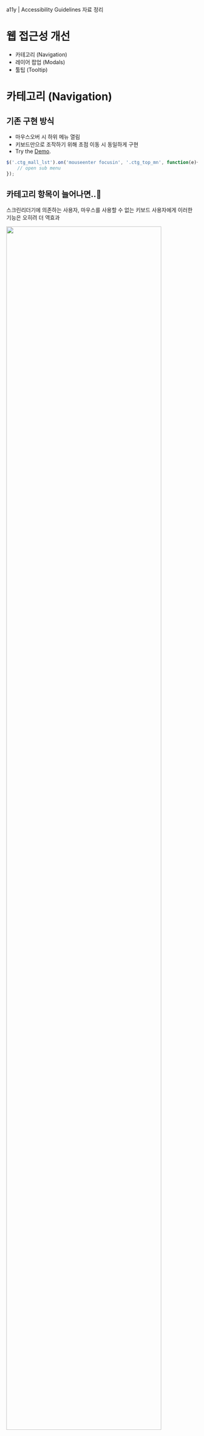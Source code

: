 
a11y | Accessibility Guidelines 자료 정리

# 웹 접근성 개선
- 카테고리 (Navigation)
- 레이어 팝업 (Modals)
- 툴팁 (Tooltip)

# 카테고리 (Navigation)

## 기존 구현 방식
- 마우스오버 시 하위 메뉴 열림
- 키보드만으로 조작하기 위해 초점 이동 시 동일하게 구현
- Try the [Demo](https://jsfiddle.net/hohoya33/7vynqbh4/embedded/result/dark/).

```js
$('.ctg_mall_lst').on('mouseenter focusin', '.ctg_top_mn', function(e){
    // open sub menu
});
```

## 카테고리 항목이 늘어나면..🤔
스크린리더기에 의존하는 사용자, 마우스를 사용할 수 없는 키보드 사용자에게 이러한 기능은 오히려 더 역효과

<img src="img/category_all.png" width="90%" alt="">

## 초점이동 → 컨텐츠 탐색을 위한 이동
초점을 이동 하거나 마우스를 올리는 것은 항상 기능을 실행하기 위한 의도로 보기 어려움
- 의도하지 않은 기능 실행
- 의도하지 않은 정보 인식
- 정보의 선택권 보장 X

## 웹 접근성 지침
<table>
    <colgroup>
    <col style="width:12%">
    <col style="width:88%">
    </colgroup>
    <thead>
        <tr>
            <td>원칙 3</td>
            <td>이해의 용이성</td>
        </tr>
    </thead>
    <tbody>
        <tr>
            <td>3.1</td>
            <td>가독성</td>
        </tr>
        <tr>
            <td>3.1.1</td>
            <td>기본 언어 표시 (주로 사용하는 언어를 명시해야 한다)</td>
        </tr>
        <tr>
            <td style="color:#13DAEC"><strong>3.2</strong></td>
            <td style="color:#13DAEC"><strong>예측 가능성 (콘텐츠의 기능과 실행결과는 예측 가능해야 한다)</strong></td>
        </tr>
        <tr>
            <td style="color:#13DAEC"><strong>3.2.1</strong></td>
            <td style="color:#13DAEC"><strong>사용자 요구에 따른 실행 - 사용자가 의도하지 않은 기능 (새 창, 초점 변화 등)은 실행되지 않아야 한다.</strong></td>
        </tr>
        <tr>
            <td>3.3</td>
            <td>콘텐츠의 논리성 (콘텐츠는 논리적으로 구성해야 한다)</td>
        </tr>
        <tr>
            <td>3.3.1</td>
            <td>...</td>
        </tr>
    </tbody>
</table>

## 접근성 향상
사용자가 의도하지 않는 기능이 자동으로 실행 되지 않도록 개발
- 초점이동 → 기능 실행 NO
- Enter 입력 → 하위 메뉴 확장
- 하위 메뉴 확장/축소 시 적절한 피드백 제공

## WAI-ARIA
- [W3C WAI-ARIA](https://www.w3.org/WAI/standards-guidelines/aria/)는 HTML의 접근성 문제를 보완하는 W3C 명세
- 스크린리더 사용자들이 웹 콘텐츠를 쉽게 이용할 수 있도록 방법을 정의
- HTML 요소에 role 또는 aria-* 속성을 추가
- 콘텐츠의 역할(roles), 상태(states), 속성(properties) 정보를 보조기기에 제공


## WAI-ARIA 참고 사항
role 또는 aria-* 속성을 특정 HTML 요소에 사용할 수 있는지 HTML5 명세를 검토하면서 적용
- HTML 요소에 무분별한 사용 지양
- 대부분 HTML 요소와 속성을 의미 (사용 최소화)
- 사용하기 앞서 HTML5 요소로 대체 할 수 있는지 충분히 검토

```html
<!-- Better: ARIA 역할과 유사한 의미를 가진 고유 HTML 요소를 사용 -->
<nav>...</nav>

<!-- Good -->
<div role="navigation">...</div>

<!-- Bad -->
<nav role="navigation">...</nav>
```

## 카테고리 버튼
- **aria-haspopup="true"** 요소에 팝업 또는 하위 메뉴(컨텍스트 메뉴)를 나타냄
- **aria-expanded="true|false** 해당 메뉴가 열렸는지 닫혔는지 여부를 알 수 있음
<img src="img/aria_expanded.png" width="60%" alt="">
- VoiceOver 테스트 [Demo](https://jsfiddle.net/hohoya33/2mfs3a41/embedded/result,js,html/dark/)

```html
<button aria-haspopup="true" aria-expanded="false">
    통합 카테고리 보기
</button>
```
```js
$('button').attr('aria-expanded', 'true'); // 레이어 열기

$('button').attr('aria-expanded', 'false'); // 레이어 닫기
```

## 의미에 맞는 HTML 사용
- a 요소는 Enter 키만으로 실행
- button 요소는 Enter, Space 키로 실행 가능
- 스크린리더 사용자는 a 요소로부터 '버튼' 설명을 듣고 Space 키 사용 시 혼란
- 올바른 HTML의 선택은 사용자 경험과 접근성 측면에서 모두 중요


## 카테고리 레이어
- **aria-hidden="true|false"** 화면에서 숨기면 true, 화면에 표시하면 false
- true 값을 가지면 스크린리더 접근이 불가능 (포커스를 차단하지 않음)
- VoiceOver 테스트 [Demo](https://jsfiddle.net/hohoya33/37ja6u5o/embedded/result,html/dark/)

```html
<div class="ctg_total_layer" aria-hidden="true" style="display:none">
    ...
</div>
```
```js
$('.ctg_total_layer').show().attr('aria-hidden', 'false'); // 레이어 열림

$('.ctg_total_layer').hide().attr('aria-hidden', 'true'); // 레이어 닫힘
```

## 카테고리 메뉴 (depth. 1)
- **aria-label="string"** 간결한 설명
- **role="navigation"** 연결된 페이지를 탐색하기 위한 링크 모음
- 속성을 사용하기 전 HTML5 <nav> 요소를 먼저 고려

```html
<ul class="ctg_mall_lst" role="navigation" aria-label="SSG 통합카테고리">
    <li class="ctg_top_mn">
        <a href="http://www.ssg.com" class="ctg_top_lnk">SSG.COM</a>
    </li>
</ul>
```

## 카테고리 메뉴 이슈
- 두 가지 용도로 사용되는 메뉴
- 해당 메뉴 클릭 시 링크 이동, 마우스 오버 시 하위 메뉴 열림
- 초점 이동 후, Enter 키 입력 시 링크 이동 되는 문제 (하위 메뉴 접근 불가)

## 해결 방법
- 하위 메뉴 열기/닫기 버튼을 별도로 추가 (기본 숨김)
- 키보드 포커스 접근 시 버튼 노출 (탭 키 입력)

## 하위 메뉴 보기 버튼 추가
- a 태그 aria-label 몰 바로가기 설명 추가
- 키보드 포커스 접근 시, 하위 메뉴 보기 버튼 활성화
- VoiceOver 테스트 [Demo](https://jsfiddle.net/hohoya33/dfewLs2x/embedded/result,js,html/dark/)

```html
...
<li class="ctg_top_mn">
    <a aria-label="SSG.COM 바로가기" href="http://www.ssg.com" class="ctg_top_lnk">SSG.COM</a>
    <!-- 하위 메뉴가 있으면 버튼 추가 -->
    <button style="display:none" aria-expanded="false" class="ctg_a11y_btn">
        <span class="blind">SSG.COM 하위 메뉴</span>
    </button>
</li>
```
```js
$('.ctg_mall_lst').on('focusin', '.ctg_top_mn', function(e){
    var welTarget = $(e.currentTarget);
    welTarget.find('>.ctg_a11y_btn').show();
});
```

## 카테고리 하위 메뉴 (depth. 2)
- **role="menubar"** 일반적으로 가로로 표시되는 메뉴 모음
- **role="menu"** 사용자에게 선택 목록을 제공하는 유형 (세로방향)
- **role="menuitem"** menubar 또는 menu 모음에 포함된 옵션 항목
- VoiceOver 테스트 [Demo](https://jsfiddle.net/hohoya33/cqh5v13n/embedded/result,js,html/dark/)

```html
<div class=" ctg_sub_area" aria-hidden="true">
    <ul class="ctg_sub_lst" role="menu">
        <li class="ctg_sub_mn">
            <a role="menuitem" aria-label="패션 바로가기" href="#" class="ctg_sub_lnk">패션</a>
            <button aria-expanded="false" class="ctg_a11y_btn">
                <span class="blind">패션 하위 메뉴 5개의 항목</span>
            </button>
        </li>
    </ul>
</div>
```

## 메뉴 닫기 (Esc key)
사용자가 키보드를 통해 메뉴를 닫을 수 있도록 기능 추가

```js
$('.ctg_total_layer').on('keydown', function(e){
    if (e.keyCode === 27) { // ESC
        var aActiveMenu = $('.ctg_mall_lst').find('li.on');
        var nActive = aActiveMenu.length;

        if (nActive) { //활성화된 메뉴 닫기
            var welCurrentMenu = $(aActiveMenu.get(nActive - 1));
            welCurrentMenu.removeClass('on');
            welCurrentMenu.find('.ctg_a11y_btn').removeClass('on').attr('aria-expanded', 'false');
            welCurrentMenu.find('>a').focus();
        } else { //카테고리 레이어 닫기
            $('.ctg_total_layer').hide().attr('aria-hidden', 'true');
            $('.ctg_open_btn').removeClass('on').attr('aria-expanded', 'false').focus();
        }
    }
});
```

## 최종 결과물
- Try the [Demo](https://jsfiddle.net/hohoya33/3dyozftc/embedded/result,js,html/dark/).


# 레이어 팝업 (Modals)

## 기존 방식
시각적으로는 모든 동작이 명확하고 사용자는 레이어 팝업과 상호작용
- 버튼 클릭 → 레이어 팝업 열림
- 레이어 팝업이 활성화되면 나머지 부분은 일반적으로 흐리게 표시
- 외부 컨텐츠와 상호작용 불가능 (본문 차단)
- 레이어 팝업에 집중
- 작업이 끝나면 레이어 팝업 닫기

## 스크린리더 사용자
모든 사용자가 시각적으로 웹사이트를 볼 수있는 것은 아니므로 접근성 개선 필요
- 버튼 클릭 → 레이어 팝업이 열린다는 정보 인지 불가
- 본문 위 레이어 팝업을 띄웠지만 포커스는 여전히 본문에 위치
- 레이어 팝업 닫기 후, 다음 포커스의 위치
- Try the [Demo](https://jsfiddle.net/hohoya33/tegyap1x/embedded/result/dark/).

## 접근성 향상
- 버튼, 레이어 팝업 → 레이어 팝업을 예측 할 수 있는 적절한 피드백 제공
- 초점의 논리적 이동 → 활성화 시 레이어 팝업 내 포커스 이동, 열려있는 동안 내부에서 포커스 트랩 (외부로 탐색 제한)
- 레이어 팝업 닫기 → 열리기 전 마지막 위치했던 포커스로 이동

## 적절한 의미 제공

### 레이어 팝업 버튼
- **aria-haspopup="dialog"** 요소에 연결되어 있는 팝업(메뉴, 대화상자) 정보를 제공
- [false|true|menu|listbox|tree|grid|dialog] (ARIA 1.1)

```html
<button class="dialog_open" aria-haspopup="true">상품 퀵뷰</button>
```

### 레이어 팝업
- **aria-modal="true|false"** 요소가 모달인지 여부를 나타냄 (ARIA 1.1)
- **aria-labelledby="ID"** 속성을 통해 레이어 팝업 제목을 참조 (설명할 다른 참조 요소가 있을 경우)
- **aria-describedbyon=ID"** 레이어 팝업에 대한 설명을 제공
- <dialog> 요소를 지원하면 role="dialog" 대신 <dialog> 사용 (No support: Safari, Edge Mobile)

```html
<div id="quick_view" role="dialog" aria-modal="true" aria-labelledby="quick_title">
    <div class="dialog_content">
        <h2 id="quick_title">제목입니다.</h2>
    </div>
</div>
```

## 초점의 논리적 이동

### 포커스 제어
기본적으로 div, h1 요소는 초점을 맞출 수 없음. tabindex 속성을 추가하여 포커스 가능

- **tabindex="-1"** 키보드 tab키를 눌러서 초점을 받을 수 없음. 스크립트 focus() 메서드 사용하여 포커스 가능
- **tabindex="0"** 요소에 포커스 가능. DOM 위치에 따라 순서대로 포커스 이동
- **tabindex="1"** 가장 먼저 초점을 받을 수 있음. 그러나 자연스러운 탭 순서를 방해 (안티패턴)
- [tabindex 테스트](https://jsfiddle.net/hohoya33/kmjsd8qb/embedded/result)


### 레이어 팝업 열기
레이어 팝업을 포커스 가능하게 만들고 자바스크립트로 포커스를 지정

```html
<div id="quick_view" role="dialog" aria-modal="true" aria-labelledby="quick_title">

</div>
```
```js
function showModal() {
    $('#quick_view').show().attr('tabindex', '0').focus();
}
```

### 레이어 팝업 닫기
- 레이어 팝업이 닫히면 열기 전 활성화 된 요소로 포커스 반환
- Try the [Demo](https://jsfiddle.net/hohoya33/zdq15wcv/embedded/result,html,js/dark/).

```js
var welLastFocused;

function showModal() {
    // 마지막 포커스된 요소 저장
    welLastFocused = document.activeElement;
    $('#quick_view').show().attr('tabindex', '0').focus();
}
function hideModal() {
    // 마지막 포커스를 얻은 요소로 포커스를 반환
    welLastFocused.focus();
    $('#quick_view').hide().removeAttr('tabindex');
}
```

### 내부에서 포커스 트랩
열린 상태에서 포커스가 밖으로 나갈 수 없도록 레이어 팝업 내부에서 앞 뒤로 포커스를 트랩

```js
function showModal() {
    // ...
    // 활성화 되는 동안 keydown 이벤트, 닫기 시 이벤트 제거
    $('#quick_view').on('keydown', trapTabKey);
}
function trapTabKey(e) {
    var aFocusable = $('#quick_view').find('*').filter('a[href], area[href], input:not([disabled]), select:not([disabled]), textarea:not([disabled]), button:not([disabled]), iframe, object, embed, *[tabindex], *[contenteditable]');
    var firstTabStop = aFocusable[0]; // 첫번째 포커스 요소
    var lastTabStop = aFocusable[aFocusable.length - 1]; // 마지막 포커스 요소

    if (e.keyCode === 9) {
        // 포커스 가능 요소가 없으면
        if (!aFocusable.length) { e.preventDefault(); }

        if (e.shiftKey) { // SHIFT + TAB (이전 포커스)
            if (document.activeElement === firstTabStop) {
                e.preventDefault();
                lastTabStop.focus(); // 마지막 요소로 이동
            }
        } else { // TAB (다음 포커스)
            if (document.activeElement === lastTabStop) {
                e.preventDefault();
                firstTabStop.focus(); // 첫번째 요소로 이동
            }
        }
    }
}
```

### 다른 방법의 포커스 트랩
- Try the [Demo](https://jsfiddle.net/hohoya33/Lp4gh2t9/embedded/result,html,js/dark/).

```html
<div id="quick_view" role="dialog" aria-modal="true" aria-labelledby="quick_title">
    <div id="firstElement" tabindex="0"></div>
    <a id="firstButton" href="#"><img src="http://item.ssgcdn.com/85/36/55/item/1000030553685_i1_60.jpg" alt="첫번째 상품 이미지"></a>
    // Content
    <button id="lastButton" class="dialog_close"><span class="blind">퀵뷰 레이어 팝업 닫기</span></button>
    <div id="lastElement" tabindex="0"></div>
</div>
```
```js
$('#lastElement').focusin(function(e) { // 다음 포커스
    $('#firstButton').focus(); // 첫번째 요소로 이동
});
$('#firstElement').focusin(function(e) { // 이전 포커스
    $('#lastButton').focus(); // 마지막 요소로 이동
});
```

### 레이어 팝업 닫기 (Esc key)
사용자가 키보드를 통해 레이어 팝업을 쉽게 닫을 수 있도록 기능 추가

```js
function trapTabKey(e) {
    // ...
    // ESC
    if (e.keyCode === 27) {
        hideModal();
    }
}
```

## 최종 결과물
- Try the [Demo](https://jsfiddle.net/hohoya33/1ugzckyp/embedded/result,html,js/dark/).


# 툴팁 (Tooltip)

## 일반적인 툴팁
- 툴팁은 설명을 위해 사용 (누락된 정보 제공)
- 아이콘을 인식하지 못하거나 해독 할 수 없는 사용자는 정보가 누락
- 대부분의 경우 아이콘과 함께 텍스트를 제공
- 하지만 공간이 부족할 경우 툴팁 사용

## 기본 라벨
<img src="img/tooltip2.png" alt="" width="40%">

가장 먼저 툴팁 텍스트를 보조 기기가 접근 할 수있게 만드는 것
- 툴팁 요소에 role="tooltip" 으로 명시
- aria-labelledby 속성으로 연관된 컨텐츠와 연결

```html
<button aria-labelledby="cart-label"><img src="img/tooltip_cart.png" alt=""></button>
<div role="tooltip" id="cart-label">장바구니 담기</div>

<!-- 기능상 단순히 텍스트 사용과 유사 -->
<button><span class="blind">장바구니 담기</span></button>
```

## 보조 설명
<img src="img/tooltip.png" alt="" width="40%">

- aria-describedby 속성으로 연관된 컨텐츠와 연결
- VoiceOver 테스트 [Demo](https://jsfiddle.net/hohoya33/kradcwo1/embedded/result,html/dark/)

```html
<button aria-describedby="ad-desc">광고</button>
<div role="tooltip" id="ad-desc">
    해피바이러스의 광고구좌를 구매한<br>상품으로 입찰가 순으로 전시됩니다.
</div>
```

## 툴팁인척 하는 레이어?!
툴팁에 맞출것인가? 레이팝업에 맞출것인가?

## 작업하면 고민했던 내용
- 툴팁으로 맞추기는 좀.. 툴팁 내용이 너무 많음
- 그렇다고 레이어 팝업으로 대응하기엔 할게 너무 많음, 오버레이 배경 없음
- 포커스가 레이어안에 계속 존재 해야하는가? (포커스 트랩)
- 닫기 버튼은 어디에 위치 시킬것인가?

## 해결 방법
- aria 속성을 이용해 접근성에 맞게 별도로 구성
- 레이어 팝업 (컨텐츠가 body 부분에 위치)과 달리 툴팁 버튼 아래에 내용이 위치 컨텐트의 논리성
- 닫기 버튼을 맨 처음에 위치하면 바로 닫을 수 있음. esc키 닫기 기능 추가 시 어디에 위치해도 상관없음
- 닫기 버튼이 있으면 레이어 종료 시 해당 버튼으로 포커스 이동

## 레이어 형식의 툴팁
- aria-controls="ID" 속성은 현재 요소가 제어하는 대상을 명시
- <button> 요소가 무엇을 제어하는지 명시

```html
<div class="tooltip">
    <!-- aria-haspopup true를 메뉴로 인식 (센스리더), 컨텐츠 영역 포커스시 사용불가로 음성 노출 -->
    <button aria-expanded="false" aria-controls="tooltip-cont" class="tooltip-btn">툴팁 보기</button>

    <div id="tooltip-cont" class="tooltip-content" role="dialog" aria-labelledby="tooltip-cont" aria-hidden="true" tabindex="0">
        <h3>레이어 형식의 제목</h3>
        // content
        <button class="tooltip-close">툴팁 닫기</button>
    </div>
</div>
```

## 최종 결과물
- Try the [Demo](https://jsfiddle.net/hohoya33/k3w78snh/embedded/result,html,js/dark/).
















